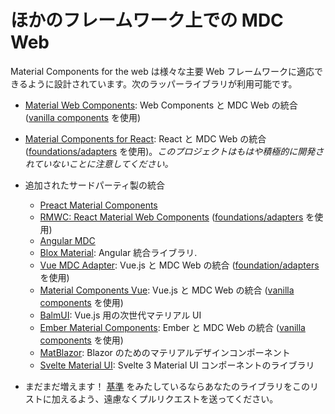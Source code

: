 <!--docs:
title: "MDC Web on other frameworks"
navTitle: "Framework Wrappers"
layout: landing
section: docs
path: /docs/framework-wrappers/
-->

# ほかのフレームワーク上での MDC Web

Material Components for the web は様々な主要 Web フレームワークに適応できるように設計されています。次のラッパーライブラリが利用可能です。

  - [Material Web Components](https://github.com/material-components/material-components-web-components): Web Components と MDC Web の統合 ([vanilla components](./integrating-into-frameworks.md#the-simple-approach-wrapping-mdc-web-vanilla-components) を使用)
  - [Material Components for React](https://github.com/material-components/material-components-web-react): React と MDC Web の統合 ([foundations/adapters](./integrating-into-frameworks.md#the-advanced-approach-using-foundations-and-adapters) を使用)。*このプロジェクトはもはや積極的に開発されていないことに注意してください。*
  - 追加されたサードパーティ製の統合
    - [Preact Material Components](https://github.com/prateekbh/preact-material-components)
    - [RMWC: React Material Web Components](https://github.com/jamesmfriedman/rmwc) ([foundations/adapters](./integrating-into-frameworks.md#the-advanced-approach-using-foundations-and-adapters) を使用)
    - [Angular MDC](https://github.com/trimox/angular-mdc-web)
    - [Blox Material](https://blox.src.zone/material): Angular 統合ライブラリ.
    - [Vue MDC Adapter](https://github.com/pgbross/vue-material-adapter): Vue.js と MDC Web の統合 ([foundation/adapters](./integrating-into-frameworks.md#the-advanced-approach-using-foundations-and-adapters) を使用)
    - [Material Components Vue](https://github.com/matsp/material-components-vue): Vue.js と MDC Web の統合 ([vanilla components](./integrating-into-frameworks.md#the-simple-approach-wrapping-mdc-web-vanilla-components) を使用)
    - [BalmUI](https://material.balmjs.com/): Vue.js 用の次世代マテリアル UI
    - [Ember Material Components](https://github.com/onehilltech/ember-cli-mdc): Ember と MDC Web の統合  ([vanilla components](./integrating-into-frameworks.md#the-simple-approach-wrapping-mdc-web-vanilla-components) を使用)
    - [MatBlazor](https://github.com/SamProf/MatBlazor): Blazor のためのマテリアルデザインコンポーネント
    - [Svelte Material UI](https://github.com/hperrin/svelte-material-ui): Svelte 3 Material UI コンポーネントのライブラリ

  - まだまだ増えます！ [基準](integrating-into-frameworks.md) をみたしているならあなたのライブラリをこのリストに加えるよう、遠慮なくプルリクエストを送ってください。
